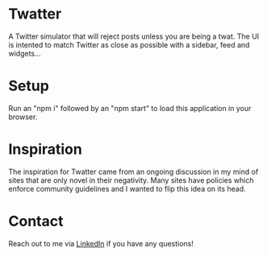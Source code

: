 # Twatter

A Twitter simulator that will reject posts unless you are being a twat. The UI is intented to match Twitter as close as possible with a sidebar, feed and widgets...

# Setup

Run an "npm i" followed by an "npm start" to load this application in your browser.

# Inspiration

The inspiration for Twatter came from an ongoing discussion in my mind of sites that are only novel in their negativity. Many sites have policies which enforce community guidelines and I wanted to flip this idea on its head.

# Contact

Reach out to me via [LinkedIn](http://linkedin.com/in/lucasthinnes) if you have any questions!
